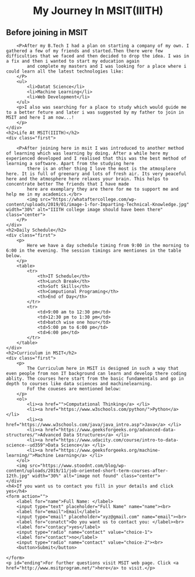 <!DOCTYPE html>
<html>

<head>
    <title>Msit Journey</title>
    <link rel="stylesheet" type="text/css" href="blog_style.css">
</head>

<body>
    <h1 style="text-align: center">My Journey In MSIT(IIITH)</h1>
    <h2>Before joining in MSIT</h2>
    <div class="first">

        <P>After my B.Tech I had a plan on starting a company of my own. I gathered a few of my friends and started.Then there were few difficulties that we faced and then decided to drop the idea. I was in a fix and then i wanted to start my education again
            and complete my masters and I was looking for a place where i could learn all the latest technologies like:
        </P>
        <ul>
            <li>Datat Science</li>
            <li>Machine Learning</li>
            <li>Web Development</li>
        </ul>
        <p>I also was searching for a place to study which would guide me to a better feture and later i was suggested by my father to join in MSIT and here I am now...!
        </p>
    </div>
    <h2>Life At MSIT(IIITH)</h2>
    <div class="first">

        <P>After joining here in msit I was introduced to another method of learning which was learning by doing. After a while here my experienced developed and I realised that this was the best method of learning a software. Apart from the studying here
            there is an other thing I love the most is the atmosplere here. It is full of greenary and lots of fresh air. Its very peaceful here and the atmosphere here relaxes your brain. This helps to concentrate better The friends that I have made
            here are exemplary they are there for me to support me and help me in my academics.</br>
            <img src="https://whataftercollege.com/wp-content/uploads/2019/01/image-1-for-Imparting-Technical-Knowledge.jpg" width="30%" alt="IIITH college image should have been there" class="center">
        </P>
    </div>
    <h2>Daily Schedule</h2>
    <div class="first">
        <p>
            Here we have a day schedule timing from 9:00 in the morning to 6:00 in the evening. The session timings are mentiones in the table below.
        </p>
        <table>
            <tr>
                <th>IT Schedule</th>
                <th>Lunch Break</th>
                <th>Soft Skills</th>
                <th>Computional Programing</th>
                <th>End of Day</th>
            </tr>
            <tr>
                <td>9:00 am to 12:30 pm</td>
                <td>12:30 pm to 1:30 pm</td>
                <td>batch wise one hour</td>
                <td>5:00 pm to 6:00 pm</td>
                <td>6:00 pm</td>
            </tr>
        </table>
    </div>
    <h2>Curriculum in MSIT</h2>
    <div class="first">
        <p>
            The Curriculum here in MSIT is designed in such a way that even people from non IT background can learn and develop there coding ablity. The courses here start from the basic fundamentals and go in depth to courses like data sciences and machinelearning.
            Fof the coueses are mentioned below:
        </p>
        <ol>
            <li><a href="">Computational Thinking</a> </li>
            <li><a href="https://www.w3schools.com/python/">Python</a> </li>
            <li><a href="https://www.w3schools.com/java/java_intro.asp">Java</a> </li>
            <li><a href="https://www.geeksforgeeks.org/advanced-data-structures/">Advanced Data Structures</a> </li>
            <li><a href="https://www.udacity.com/course/intro-to-data-science--ud359">Data Science</a> </li>
            <li><a href="https://www.geeksforgeeks.org/machine-learning/">Machine Learning</a> </li>
        </ol>
        <img src="https://www.stoodnt.com/blog/wp-content/uploads/2019/11/job-oriented-short-term-courses-after-12th.jpg" width="30%" alt="image not found" class="center">
    </div>
    <h4>If you want us to contact you fill in your details and click yes</h4>
    <form action="">
        <label for="name">Full Name: </label>
        <input type="text" placeholder="Full Name" name="name"><br>
        <label for="email">Email</label>
        <input type="email" placeholder="xyz@gmail.com" name="email"><br>
        <label for="conatct">Do you want us to contact you: </label><br>
        <label for="contacy">yes</label>
        <input type="radio" name="contact" value="choice-1">
        <label for="contact">no</label>
        <input type="radio" name="contact" value="choice-2"><br>
        <button>Submit</button>

    </form>
    <p id="ending">For further questions visit MSIT web page. Click <a href="http://www.msitprogram.net/">here</a> to visit.</p>

</body>

</html>
